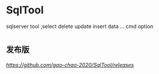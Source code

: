 # SqlTool
sqlserver tool ,select delete update insert data ...  cmd option
# 
## **发布版**
###### _https://github.com/gao-chao-2020/SqlTool/releases_
